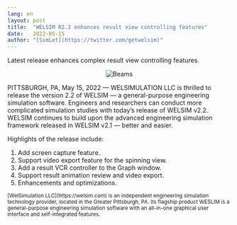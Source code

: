 ```yaml
---
lang: en
layout: post
title:  "WELSIM R2.2 enhances result view controlling features"
date:   2022-05-15
author: "[SimLet](https://twitter.com/getwelsim)"
---
```


Latest release enhances complex result view controlling features.

<p align="center">
  <img src="https://miro.medium.com/max/1400/1*MezCATlfgvwvTJbHAAqr8g.jpeg" alt="Beams" />
</p>

PITTSBURGH, PA, May 15, 2022 — WELSIMULATION LLC is thrilled to release the version 2.2 of WELSIM — a general-purpose engineering simulation software. Engineers and researchers can conduct more complicated simulation studies with today’s release of WELSIM v2.2. WELSIM continues to build upon the advanced engineering simulation framework released in WELSIM v2.1 — better and easier.

Highlights of the release include:

1. Add screen capture feature.
2. Support video export feature for the spinning view.
3. Add a result VCR controller to the Graph window.
4. Support result animation review and video export.
5. Enhancements and optimizations.


<small>
[WelSimulation LLC](https://welsim.com) is an independent engineering simulation technology provider, located in the Greater Pittsburgh, PA. Its flagship product WESLIM is a general-purpose engineering simulation software with an all-in-one graphical user interface and self-integrated features.
</small>
